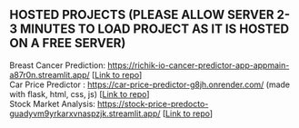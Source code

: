 ## HOSTED PROJECTS (PLEASE ALLOW SERVER 2-3 MINUTES TO LOAD PROJECT AS IT IS HOSTED ON A FREE SERVER) 
Breast Cancer Prediction: https://richik-io-cancer-predictor-app-appmain-a87r0n.streamlit.app/ [<a href='https://github.com/richik-io/cancer-predictor-app'>Link to repo</a>]<br>
Car Price Predictor : https://car-price-predictor-g8jh.onrender.com/ (made with flask, html, css, js) [<a href='https://github.com/richik-io/car-price-predictor'>Link to repo</a>]<br>
Stock Market Analysis: https://stock-price-predocto-guadyvm9yrkarxvnaspzjk.streamlit.app/ [<a href='https://github.com/richik-io/stock-price-predictor'>Link to repo</a>]<br>

